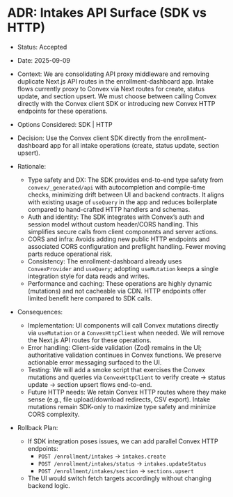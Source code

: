 # ADR: Intakes API Surface (SDK vs HTTP)

- Status: Accepted
- Date: 2025-09-09

- Context: We are consolidating API proxy middleware and removing duplicate Next.js API routes in the enrollment-dashboard app. Intake flows currently proxy to Convex via Next routes for create, status update, and section upsert. We must choose between calling Convex directly with the Convex client SDK or introducing new Convex HTTP endpoints for these operations.

- Options Considered: SDK | HTTP

- Decision: Use the Convex client SDK directly from the enrollment-dashboard app for all intake operations (create, status update, section upsert).

- Rationale:
  - Type safety and DX: The SDK provides end-to-end type safety from `convex/_generated/api` with autocompletion and compile-time checks, minimizing drift between UI and backend contracts. It aligns with existing usage of `useQuery` in the app and reduces boilerplate compared to hand-crafted HTTP handlers and schemas.
  - Auth and identity: The SDK integrates with Convex’s auth and session model without custom header/CORS handling. This simplifies secure calls from client components and server actions.
  - CORS and infra: Avoids adding new public HTTP endpoints and associated CORS configuration and preflight handling. Fewer moving parts reduce operational risk.
  - Consistency: The enrollment-dashboard already uses `ConvexProvider` and `useQuery`; adopting `useMutation` keeps a single integration style for data reads and writes.
  - Performance and caching: These operations are highly dynamic (mutations) and not cacheable via CDN. HTTP endpoints offer limited benefit here compared to SDK calls.

- Consequences:
  - Implementation: UI components will call Convex mutations directly via `useMutation` or a `ConvexHttpClient` when needed. We will remove the Next.js API routes for these operations.
  - Error handling: Client-side validation (Zod) remains in the UI; authoritative validation continues in Convex functions. We preserve actionable error messaging surfaced to the UI.
  - Testing: We will add a smoke script that exercises the Convex mutations and queries via `ConvexHttpClient` to verify create → status update → section upsert flows end-to-end.
  - Future HTTP needs: We retain Convex HTTP routes where they make sense (e.g., file upload/download redirects, CSV export). Intake mutations remain SDK-only to maximize type safety and minimize CORS complexity.

- Rollback Plan:
  - If SDK integration poses issues, we can add parallel Convex HTTP endpoints:
    - `POST /enrollment/intakes` → `intakes.create`
    - `POST /enrollment/intakes/status` → `intakes.updateStatus`
    - `POST /enrollment/intakes/section` → `sections.upsert`
  - The UI would switch fetch targets accordingly without changing backend logic.

